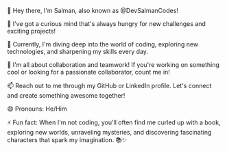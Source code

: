 👋 Hey there, I'm Salman, also known as @DevSalmanCodes!

👀 I've got a curious mind that's always hungry for new challenges and exciting projects!

🌱 Currently, I'm diving deep into the world of coding, exploring new technologies, and sharpening my skills every day.

💞️ I'm all about collaboration and teamwork! If you're working on something cool or looking for a passionate collaborator, count me in!

📫 Reach out to me through my GitHub or LinkedIn profile. Let's connect and create something awesome together!

😄 Pronouns: He/Him

⚡ Fun fact: When I'm not coding, you'll often find me curled up with a book, exploring new worlds, unraveling mysteries, and discovering fascinating characters that spark my imagination. 📚✨




